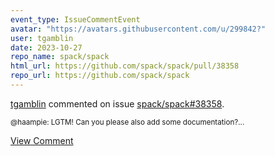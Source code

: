 ```yaml
---
event_type: IssueCommentEvent
avatar: "https://avatars.githubusercontent.com/u/299842?"
user: tgamblin
date: 2023-10-27
repo_name: spack/spack
html_url: https://github.com/spack/spack/pull/38358
repo_url: https://github.com/spack/spack
---
```


<a href='https://github.com/tgamblin' target='_blank'>tgamblin</a> commented on issue <a href='https://github.com/spack/spack/pull/38358' target='_blank'>spack/spack#38358</a>.

<small>@haampie: LGTM!  Can you please also add some documentation?...</small>

<a href='https://github.com/spack/spack/pull/38358' target='_blank'>View Comment</a>